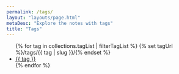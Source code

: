 ```yaml
---
permalink: /tags/
layout: "layouts/page.html"
metaDesc: "Explore the notes with tags"
title: "Tags"
---
```


<ul class='l-note-tags'>
{% for tag in collections.tagList | filterTagList %}
  {% set tagUrl %}/tags/{{ tag | slug }}/{% endset %}
  <li><a href="{{ tagUrl | url }}" class="note-tag">{{ tag }}</a></li>
{% endfor %}
</ul>
